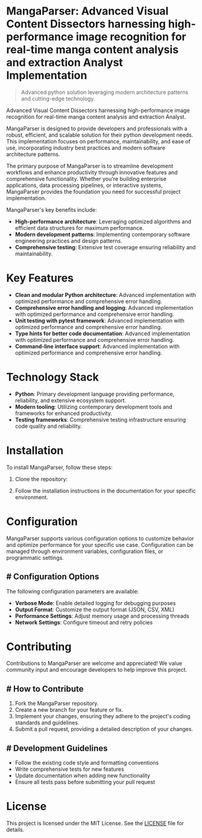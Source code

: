 <!-- fallback_MangaParser_20251021153117_90192 -->

# MangaParser: Advanced Visual Content Dissectors harnessing high-performance image recognition for real-time manga content analysis and extraction Analyst Implementation
> Advanced python solution leveraging modern architecture patterns and cutting-edge technology.

Advanced Visual Content Dissectors harnessing high-performance image recognition for real-time manga content analysis and extraction Analyst.

MangaParser is designed to provide developers and professionals with a robust, efficient, and scalable solution for their python development needs. This implementation focuses on performance, maintainability, and ease of use, incorporating industry best practices and modern software architecture patterns.

The primary purpose of MangaParser is to streamline development workflows and enhance productivity through innovative features and comprehensive functionality. Whether you're building enterprise applications, data processing pipelines, or interactive systems, MangaParser provides the foundation you need for successful project implementation.

MangaParser's key benefits include:

* **High-performance architecture**: Leveraging optimized algorithms and efficient data structures for maximum performance.
* **Modern development patterns**: Implementing contemporary software engineering practices and design patterns.
* **Comprehensive testing**: Extensive test coverage ensuring reliability and maintainability.

# Key Features

* **Clean and modular Python architecture**: Advanced implementation with optimized performance and comprehensive error handling.
* **Comprehensive error handling and logging**: Advanced implementation with optimized performance and comprehensive error handling.
* **Unit testing with pytest framework**: Advanced implementation with optimized performance and comprehensive error handling.
* **Type hints for better code documentation**: Advanced implementation with optimized performance and comprehensive error handling.
* **Command-line interface support**: Advanced implementation with optimized performance and comprehensive error handling.

# Technology Stack

* **Python**: Primary development language providing performance, reliability, and extensive ecosystem support.
* **Modern tooling**: Utilizing contemporary development tools and frameworks for enhanced productivity.
* **Testing frameworks**: Comprehensive testing infrastructure ensuring code quality and reliability.

# Installation

To install MangaParser, follow these steps:

1. Clone the repository:


2. Follow the installation instructions in the documentation for your specific environment.

# Configuration

MangaParser supports various configuration options to customize behavior and optimize performance for your specific use case. Configuration can be managed through environment variables, configuration files, or programmatic settings.

## # Configuration Options

The following configuration parameters are available:

* **Verbose Mode**: Enable detailed logging for debugging purposes
* **Output Format**: Customize the output format (JSON, CSV, XML)
* **Performance Settings**: Adjust memory usage and processing threads
* **Network Settings**: Configure timeout and retry policies

# Contributing

Contributions to MangaParser are welcome and appreciated! We value community input and encourage developers to help improve this project.

## # How to Contribute

1. Fork the MangaParser repository.
2. Create a new branch for your feature or fix.
3. Implement your changes, ensuring they adhere to the project's coding standards and guidelines.
4. Submit a pull request, providing a detailed description of your changes.

## # Development Guidelines

* Follow the existing code style and formatting conventions
* Write comprehensive tests for new features
* Update documentation when adding new functionality
* Ensure all tests pass before submitting your pull request

# License

This project is licensed under the MIT License. See the [LICENSE](https://github.com/Hantan1080/MangaParser/blob/main/LICENSE) file for details.

